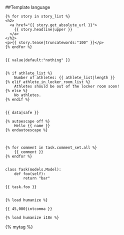 ##Template language

    {% for story in story_list %}
    <h2>
      <a href="{{ story.get_absolute_url }}">
        {{ story.headline|upper }}
      </a>
    </h2>
    <p>{{ story.tease|truncatewords:"100" }}</p>
    {% endfor %}


    {{ value|default:"nothing" }}


    {% if athlete_list %}
        Number of athletes: {{ athlete_list|length }}
    {% elif athlete_in_locker_room_list %}
        Athletes should be out of the locker room soon!
    {% else %}
        No athletes.
    {% endif %}


    {{ data|safe }}

    {% autoescape off %}
        Hello {{ name }}
    {% endautoescape %}



    {% for comment in task.comment_set.all %}
        {{ comment }}
    {% endfor %}


    class Task(models.Model):
        def foo(self):
            return "bar"

    {{ task.foo }}


    {% load humanize %}

    {{ 45,000|intcomma }}

    {% load humanize i18n %}

{% mytag %}







